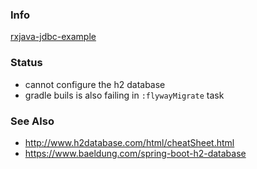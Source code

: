### Info 

[rxjava-jdbc-example](https://github.com/netifi/webflux-rxjava2-jdbc-example)

### Status 

 *  cannot configure the h2 database
 *  gradle buils is also failing in `:flywayMigrate` task

### See Also

* http://www.h2database.com/html/cheatSheet.html
* https://www.baeldung.com/spring-boot-h2-database
